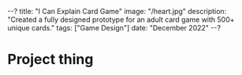 --?
title: "I Can Explain Card Game"
image: "/heart.jpg"
description: "Created a fully designed prototype for an adult card game with 500+ unique cards."
tags: ["Game Design"]
date: "December 2022"
--?

# Project thing